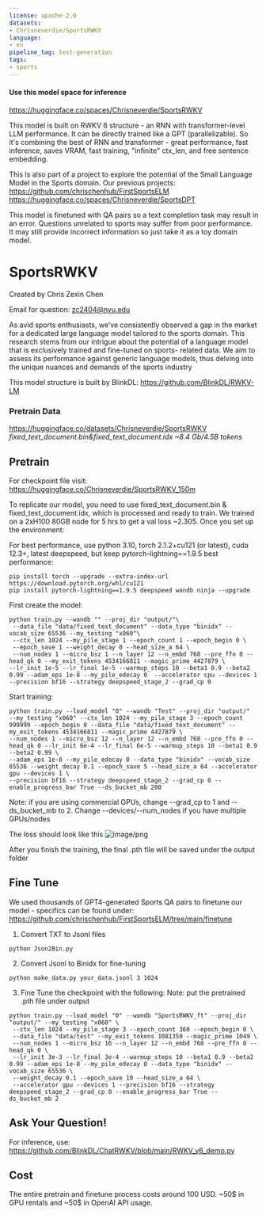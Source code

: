 ```yaml
---
license: apache-2.0
datasets:
- Chrisneverdie/SportsRWKV
language:
- en
pipeline_tag: text-generation
tags:
- sports
---
```

#### Use this model space for inference
https://huggingface.co/spaces/Chrisneverdie/SportsRWKV

This model is built on RWKV 6 structure - an RNN with transformer-level LLM performance. It can be directly trained like a GPT (parallelizable). So it's combining the best of RNN and transformer - great performance, fast inference, saves VRAM, fast training, "infinite" ctx_len, and free sentence embedding.

This is also part of a project to explore the potential of the Small Language Model in the Sports domain.
Our previous projects:
  https://github.com/chrischenhub/FirstSportsELM
  https://huggingface.co/spaces/Chrisneverdie/SportsDPT
  
This model is finetuned with QA pairs so a text completion task may result in an error.
Questions unrelated to sports may suffer from poor performance.
It may still provide incorrect information so just take it as a toy domain model.

# SportsRWKV
  Created by Chris Zexin Chen
  
  Email for question: zc2404@nyu.edu


As avid sports enthusiasts, we’ve consistently observed a gap in the market for a dedicated
large language model tailored to the sports domain. This research stems from our intrigue
about the potential of a language model that is exclusively trained and fine-tuned on sports-
related data. We aim to assess its performance against generic language models, thus delving
into the unique nuances and demands of the sports industry

This model structure is built by BlinkDL: https://github.com/BlinkDL/RWKV-LM


### Pretrain Data 
https://huggingface.co/datasets/Chrisneverdie/SportsRWKV
*fixed_text_document.bin&fixed_text_document.idx ~8.4 Gb/4.5B tokens*


## Pretrain
For checkpoint file visit: https://huggingface.co/Chrisneverdie/SportsRWKV_150m

To replicate our model, you need to use fixed_text_document.bin & fixed_text_document.idx, which is processed and ready to train.
We trained on a 2xH100 80GB node for 5 hrs to get a val loss ~2.305. Once you set up the environment:

For best performance, use python 3.10, torch 2.1.2+cu121 (or latest), cuda 12.3+, latest deepspeed, but keep pytorch-lightning==1.9.5
best performance:
```
pip install torch --upgrade --extra-index-url https://download.pytorch.org/whl/cu121
pip install pytorch-lightning==1.9.5 deepspeed wandb ninja --upgrade
```
First create the model:
```
python train.py --wandb "" --proj_dir "output/"\
 --data_file "data/fixed_text_document" --data_type "binidx" --vocab_size 65536 --my_testing "x060"\
 --ctx_len 1024 --my_pile_stage 1 --epoch_count 1 --epoch_begin 0 \
 --epoch_save 1 --weight_decay 0 --head_size_a 64 \
 --num_nodes 1 --micro_bsz 1 --n_layer 12 --n_embd 768 --pre_ffn 0 --head_qk 0 --my_exit_tokens 4534166811 --magic_prime 4427879 \
--lr_init 1e-5 --lr_final 1e-5 --warmup_steps 10 --beta1 0.9 --beta2 0.99 --adam_eps 1e-8 --my_pile_edecay 0  --accelerator cpu --devices 1 --precision bf16 --strategy deepspeed_stage_2 --grad_cp 0
```

Start training:
```
python train.py --load_model "0" --wandb "Test" --proj_dir "output/"
--my_testing "x060" --ctx_len 1024 --my_pile_stage 3 --epoch_count 999999 --epoch_begin 0 --data_file "data/fixed_text_document" --my_exit_tokens 4534166811 --magic_prime 4427879 \
--num_nodes 1 --micro_bsz 12 --n_layer 12 --n_embd 768 --pre_ffn 0 --head_qk 0 --lr_init 6e-4 --lr_final 6e-5 --warmup_steps 10 --beta1 0.9 --beta2 0.99 \
--adam_eps 1e-8 --my_pile_edecay 0 --data_type "binidx" --vocab_size 65536 --weight_decay 0.1 --epoch_save 5 --head_size_a 64 --accelerator gpu --devices 1 \
--precision bf16 --strategy deepspeed_stage_2 --grad_cp 0 --enable_progress_bar True --ds_bucket_mb 200
```
Note: if you are using commercial GPUs, change --grad_cp to 1 and --ds_bucket_mb to 2. Change --devices/--num_nodes if you have multiple GPUs/nodes

The loss should look like this
![image/png](https://cdn-uploads.huggingface.co/production/uploads/656590bd40440ddcc051ade7/S3JLeK9A2fCxCz6W6qFib.png)

After you finish the training, the final .pth file will be saved under the output folder


## Fine Tune
We used thousands of GPT4-generated Sports QA pairs to finetune our model - specifics can be found under: https://github.com/chrischenhub/FirstSportsELM/tree/main/finetune

1. Convert TXT to Jsonl files
   
```python Json2Bin.py```

2. Convert Jsonl to Binidx for fine-tuning

```python make_data.py your_data.jsonl 3 1024```

3. Fine Tune the checkpoint with the following:
Note: put the pretrained .pth file under output
```
python train.py --load_model "0" --wandb "SportsRWKV_ft" --proj_dir "output/" --my_testing "x060" \
 --ctx_len 1024 --my_pile_stage 3 --epoch_count 360 --epoch_begin 0 \
 --data_file "data/test" --my_exit_tokens 1081350 --magic_prime 1049 \
 --num_nodes 1 --micro_bsz 16 --n_layer 12 --n_embd 768 --pre_ffn 0 --head_qk 0 \
 --lr_init 3e-3 --lr_final 3e-4 --warmup_steps 10 --beta1 0.9 --beta2 0.99 --adam_eps 1e-8 --my_pile_edecay 0 --data_type "binidx" --vocab_size 65536 \
 --weight_decay 0.1 --epoch_save 10 --head_size_a 64 \
 --accelerator gpu --devices 1 --precision bf16 --strategy deepspeed_stage_2 --grad_cp 0 --enable_progress_bar True --ds_bucket_mb 2
```


## Ask Your Question!
For inference, use: https://github.com/BlinkDL/ChatRWKV/blob/main/RWKV_v6_demo.py


## Cost
The entire pretrain and finetune process costs around 100 USD. ~50$ in GPU rentals and ~50$ in OpenAI API usage.
